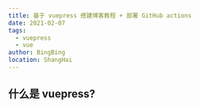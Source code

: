 ```yaml
---
title: 基于 vuepress 搭建博客教程 + 部署 GitHub actions
date: 2021-02-07
tags:
  - vuepress
  - vue
author: BingBing
location: ShangHai
---
```


## 什么是 vuepress?

